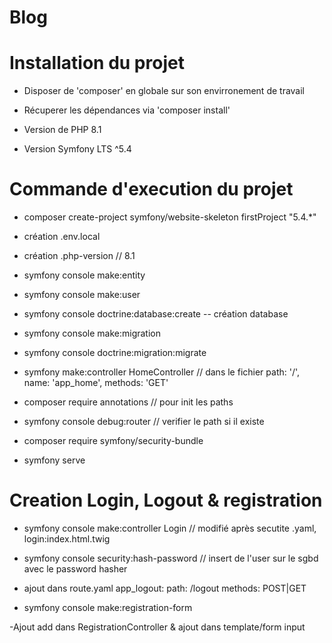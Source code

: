 # Blog

<h1>Installation du projet</h1>

- Disposer de 'composer' en globale sur son envirronement de travail

- Récuperer les dépendances via 'composer install'

- Version de PHP 8.1

- Version Symfony LTS ^5.4

<h1>Commande d'execution du projet </h1>

- composer create-project symfony/website-skeleton firstProject "5.4.*"

- création .env.local 

- création .php-version // 8.1

- symfony console make:entity

- symfony console make:user

- symfony console doctrine:database:create -- création database

- symfony console make:migration

- symfony console doctrine:migration:migrate

- symfony make:controller HomeController // dans le fichier path: '/', name: 'app_home', methods: 'GET'

- composer require annotations // pour init les paths

- symfony console debug:router // verifier le path si il existe

- composer require symfony/security-bundle

- symfony serve

<h1>Creation Login, Logout & registration</h1>

- symfony console make:controller Login  // modifié après secutite .yaml, login:index.html.twig

- symfony console security:hash-password // insert de l'user sur le sgbd avec le password hasher

- ajout dans route.yaml     app_logout:
                                path: /logout
                                methods: POST|GET

- symfony console make:registration-form

-Ajout add dans RegistrationController & ajout dans template/form input